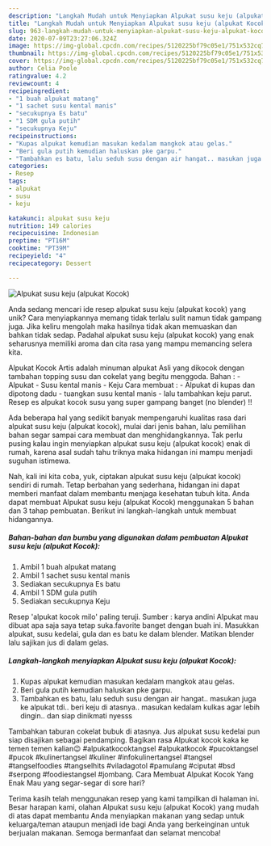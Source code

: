 ```yaml
---
description: "Langkah Mudah untuk Menyiapkan Alpukat susu keju (alpukat Kocok), Menggugah Selera"
title: "Langkah Mudah untuk Menyiapkan Alpukat susu keju (alpukat Kocok), Menggugah Selera"
slug: 963-langkah-mudah-untuk-menyiapkan-alpukat-susu-keju-alpukat-kocok-menggugah-selera
date: 2020-07-09T23:27:06.324Z
image: https://img-global.cpcdn.com/recipes/5120225bf79c05e1/751x532cq70/alpukat-susu-keju-alpukat-kocok-foto-resep-utama.jpg
thumbnail: https://img-global.cpcdn.com/recipes/5120225bf79c05e1/751x532cq70/alpukat-susu-keju-alpukat-kocok-foto-resep-utama.jpg
cover: https://img-global.cpcdn.com/recipes/5120225bf79c05e1/751x532cq70/alpukat-susu-keju-alpukat-kocok-foto-resep-utama.jpg
author: Celia Poole
ratingvalue: 4.2
reviewcount: 4
recipeingredient:
- "1 buah alpukat matang"
- "1 sachet susu kental manis"
- "secukupnya Es batu"
- "1 SDM gula putih"
- "secukupnya Keju"
recipeinstructions:
- "Kupas alpukat kemudian masukan kedalam mangkok atau gelas."
- "Beri gula putih kemudian haluskan pke garpu."
- "Tambahkan es batu, lalu seduh susu dengan air hangat.. masukan juga ke alpukat tdi.. beri keju di atasnya.. masukan kedalam kulkas agar lebih dingin.. dan siap dinikmati nyesss"
categories:
- Resep
tags:
- alpukat
- susu
- keju

katakunci: alpukat susu keju 
nutrition: 149 calories
recipecuisine: Indonesian
preptime: "PT16M"
cooktime: "PT39M"
recipeyield: "4"
recipecategory: Dessert

---
```



![Alpukat susu keju (alpukat Kocok)](https://img-global.cpcdn.com/recipes/5120225bf79c05e1/751x532cq70/alpukat-susu-keju-alpukat-kocok-foto-resep-utama.jpg)

Anda sedang mencari ide resep alpukat susu keju (alpukat kocok) yang unik? Cara menyiapkannya memang tidak terlalu sulit namun tidak gampang juga. Jika keliru mengolah maka hasilnya tidak akan memuaskan dan bahkan tidak sedap. Padahal alpukat susu keju (alpukat kocok) yang enak seharusnya memiliki aroma dan cita rasa yang mampu memancing selera kita.

Alpukat Kocok Artis adalah minuman alpukat Asli yang dikocok dengan tambahan topping susu dan cokelat yang begitu menggoda. Bahan : - Alpukat - Susu kental manis - Keju Cara membuat : - Alpukat di kupas dan dipotong dadu - tuangkan susu kental manis - lalu tambahkan keju parut. Resep es alpukat kocok susu yang super gampang banget (no blender) !!

Ada beberapa hal yang sedikit banyak mempengaruhi kualitas rasa dari alpukat susu keju (alpukat kocok), mulai dari jenis bahan, lalu pemilihan bahan segar sampai cara membuat dan menghidangkannya. Tak perlu pusing kalau ingin menyiapkan alpukat susu keju (alpukat kocok) enak di rumah, karena asal sudah tahu triknya maka hidangan ini mampu menjadi suguhan istimewa.


Nah, kali ini kita coba, yuk, ciptakan alpukat susu keju (alpukat kocok) sendiri di rumah. Tetap berbahan yang sederhana, hidangan ini dapat memberi manfaat dalam membantu menjaga kesehatan tubuh kita. Anda dapat membuat Alpukat susu keju (alpukat Kocok) menggunakan 5 bahan dan 3 tahap pembuatan. Berikut ini langkah-langkah untuk membuat hidangannya.

<!--inarticleads1-->

##### Bahan-bahan dan bumbu yang digunakan dalam pembuatan Alpukat susu keju (alpukat Kocok):

1. Ambil 1 buah alpukat matang
1. Ambil 1 sachet susu kental manis
1. Sediakan secukupnya Es batu
1. Ambil 1 SDM gula putih
1. Sediakan secukupnya Keju


Resep &#39;alpukat kocok milo&#39; paling teruji. Sumber : karya andini Alpukat mau dibuat apa saja saya tetap suka.favorite banget dengan buah ini. Masukkan alpukat, susu kedelai, gula dan es batu ke dalam blender. Matikan blender lalu sajikan jus di dalam gelas. 

<!--inarticleads2-->

##### Langkah-langkah menyiapkan Alpukat susu keju (alpukat Kocok):

1. Kupas alpukat kemudian masukan kedalam mangkok atau gelas.
1. Beri gula putih kemudian haluskan pke garpu.
1. Tambahkan es batu, lalu seduh susu dengan air hangat.. masukan juga ke alpukat tdi.. beri keju di atasnya.. masukan kedalam kulkas agar lebih dingin.. dan siap dinikmati nyesss


Tambahkan taburan cokelat bubuk di atasnya. Jus alpukat susu kedelai pun siap disajikan sebagai pendamping. Bagikan rasa Alpukat kocok kaka ke temen temen kalian😉 #alpukatkocoktangsel #alpukatkocok #pucoktangsel #pucok #kulinertangsel #kuliner #infokulinertangsel #tangsel #tangselfoodies #tangselhits #viladagotol #pamulang #ciputat #bsd #serpong #foodiestangsel #jombang. Cara Membuat Alpukat Kocok Yang Enak Mau yang segar-segar di sore hari? 

Terima kasih telah menggunakan resep yang kami tampilkan di halaman ini. Besar harapan kami, olahan Alpukat susu keju (alpukat Kocok) yang mudah di atas dapat membantu Anda menyiapkan makanan yang sedap untuk keluarga/teman ataupun menjadi ide bagi Anda yang berkeinginan untuk berjualan makanan. Semoga bermanfaat dan selamat mencoba!
